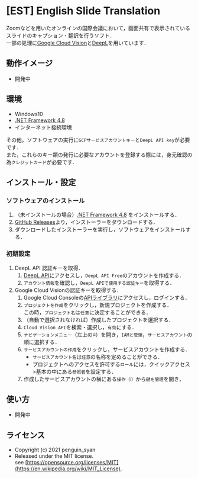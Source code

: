# [EST] English Slide Translation
Zoomなどを用いたオンラインの国際会議において，画面共有で表示されているスライドのキャプション・翻訳を行うソフト．  
一部の処理に[Google Cloud Vision](https://cloud.google.com/vision/)と[DeepL](https://www.deepl.com/)を用いています．

## 動作イメージ
* 開発中

## 環境
* Windows10
* [.NET Framework 4.8](https://dotnet.microsoft.com/download/dotnet-framework/net48)
* インターネット接続環境

その他，ソフトウェアの実行に`GCPサービスアカウントキー`と`DeepL API key`が必要です．  
また，これらのキー類の発行に必要なアカウントを登録する際には，身元確認の為`クレジットカード`が必要です．  

## インストール・設定
### ソフトウェアのインストール
1. （未インストールの場合）[.NET Framework 4.8](https://dotnet.microsoft.com/download/dotnet-framework/net48) をインストールする．
1. [GitHub Releases](https://github.com/penguin-syan/English_slide_translation/releases)より，インストーラーをダウンロードする．
1. ダウンロードしたインストーラーを実行し，ソフトウェアをインストールする．

### 初期設定
1. DeepL API 認証キーを取得．
   1. [DeepL API](https://www.deepl.com/pro-api)にアクセスし，`DeepL API Free`のアカウントを作成する．
   1. `アカウント情報`を確認し，`DeepL APIで使用する認証キー`を取得する．
1. Google Cloud Visionの認証キーを取得する．
   1. Google Cloud Consoleの[APIライブラリ](https://console.cloud.google.com/project/_/apis/library)にアクセスし，ログインする．
   1. `プロジェクトを作成`をクリックし，新規プロジェクトを作成する．  
   この時，`プロジェクト名`は`任意`に決定することができる．
   1. （自動で選択されなければ）作成したプロジェクトを選択する．
   1. `Cloud Vision API`を検索・選択し，`有効`にする．
   1. `ナビゲーションメニュー`（左上の≡）を開き，`IAMと管理`，`サービスアカウント`の順に選択する．
   1. `サービスアカウントの作成`をクリックし，サービスアカウントを作成する．
      * `サービスアカウント名`は`任意`の名称を定めることができる．
      * プロジェクトへのアクセスを許可する`ロール`には，クイックアクセス>基本の中にある`参照者`を設定する．
   1. 作成したサービスアカウントの横にある`操作（⁝）`から`鍵を管理`を開き，

## 使い方
* 開発中

## ライセンス
* Copyright (c) 2021 penguin_syan  
* Released under the MIT license.  
see [https://opensource.org/licenses/MIT](https://en.wikipedia.org/wiki/MIT_License).
